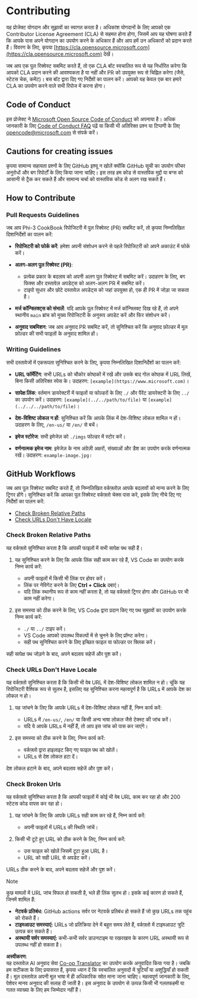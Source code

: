 <!--
CO_OP_TRANSLATOR_METADATA:
{
  "original_hash": "90d0d072cf26ccc1f271a580d3e45d70",
  "translation_date": "2025-07-16T14:38:29+00:00",
  "source_file": "CONTRIBUTING.md",
  "language_code": "hi"
}
-->
# Contributing

यह प्रोजेक्ट योगदान और सुझावों का स्वागत करता है। अधिकांश योगदानों के लिए आपको एक Contributor License Agreement (CLA) से सहमत होना होगा, जिसमें आप यह घोषणा करते हैं कि आपके पास अपने योगदान का उपयोग करने के अधिकार हैं और आप हमें उन अधिकारों को प्रदान करते हैं। विवरण के लिए, कृपया [https://cla.opensource.microsoft.com](https://cla.opensource.microsoft.com) देखें।

जब आप एक पुल रिक्वेस्ट सबमिट करते हैं, तो एक CLA बॉट स्वचालित रूप से यह निर्धारित करेगा कि आपको CLA प्रदान करने की आवश्यकता है या नहीं और PR को उपयुक्त रूप से चिह्नित करेगा (जैसे, स्टेटस चेक, कमेंट)। बस बॉट द्वारा दिए गए निर्देशों का पालन करें। आपको यह केवल एक बार हमारे CLA का उपयोग करने वाले सभी रिपोज में करना होगा।

## Code of Conduct

इस प्रोजेक्ट ने [Microsoft Open Source Code of Conduct](https://opensource.microsoft.com/codeofconduct/) को अपनाया है। अधिक जानकारी के लिए [Code of Conduct FAQ](https://opensource.microsoft.com/codeofconduct/faq/) पढ़ें या किसी भी अतिरिक्त प्रश्न या टिप्पणी के लिए [opencode@microsoft.com](mailto:opencode@microsoft.com) से संपर्क करें।

## Cautions for creating issues

कृपया सामान्य सहायता प्रश्नों के लिए GitHub इश्यू न खोलें क्योंकि GitHub सूची का उपयोग फीचर अनुरोधों और बग रिपोर्टों के लिए किया जाना चाहिए। इस तरह हम कोड से वास्तविक मुद्दों या बग्स को आसानी से ट्रैक कर सकते हैं और सामान्य चर्चा को वास्तविक कोड से अलग रख सकते हैं।

## How to Contribute

### Pull Requests Guidelines

जब आप Phi-3 CookBook रिपोजिटरी में पुल रिक्वेस्ट (PR) सबमिट करें, तो कृपया निम्नलिखित दिशानिर्देशों का पालन करें:

- **रिपोजिटरी को फोर्क करें**: हमेशा अपनी संशोधन करने से पहले रिपोजिटरी को अपने अकाउंट में फोर्क करें।

- **अलग-अलग पुल रिक्वेस्ट (PR)**:
  - प्रत्येक प्रकार के बदलाव को अपनी अलग पुल रिक्वेस्ट में सबमिट करें। उदाहरण के लिए, बग फिक्स और दस्तावेज़ अपडेट्स को अलग-अलग PR में सबमिट करें।
  - टाइपो सुधार और छोटे दस्तावेज़ अपडेट्स को जहां उपयुक्त हो, एक ही PR में जोड़ा जा सकता है।

- **मर्ज कॉन्फ्लिक्ट्स को संभालें**: यदि आपके पुल रिक्वेस्ट में मर्ज कॉन्फ्लिक्ट दिख रहे हैं, तो अपने स्थानीय `main` ब्रांच को मुख्य रिपोजिटरी के अनुरूप अपडेट करें और फिर संशोधन करें।

- **अनुवाद सबमिशन**: जब आप अनुवाद PR सबमिट करें, तो सुनिश्चित करें कि अनुवाद फ़ोल्डर में मूल फ़ोल्डर की सभी फाइलों के अनुवाद शामिल हों।

### Writing Guidelines

सभी दस्तावेजों में एकरूपता सुनिश्चित करने के लिए, कृपया निम्नलिखित दिशानिर्देशों का पालन करें:

- **URL फॉर्मेटिंग**: सभी URLs को चौकोर कोष्ठकों में रखें और उसके बाद गोल कोष्ठक में URL लिखें, बिना किसी अतिरिक्त स्पेस के। उदाहरण: `[example](https://www.microsoft.com)`।

- **सापेक्ष लिंक**: वर्तमान डायरेक्टरी में फाइलों या फोल्डरों के लिए `./` और पैरेंट डायरेक्टरी के लिए `../` का उपयोग करें। उदाहरण: `[example](../../path/to/file)` या `[example](../../../path/to/file)`।

- **देश-विशिष्ट लोकल न हों**: सुनिश्चित करें कि आपके लिंक में देश-विशिष्ट लोकल शामिल न हों। उदाहरण के लिए, `/en-us/` या `/en/` से बचें।

- **इमेज स्टोरेज**: सभी इमेजेज़ को `./imgs` फोल्डर में स्टोर करें।

- **वर्णनात्मक इमेज नाम**: इमेजेज़ के नाम अंग्रेज़ी अक्षरों, संख्याओं और डैश का उपयोग करके वर्णनात्मक रखें। उदाहरण: `example-image.jpg`।

## GitHub Workflows

जब आप पुल रिक्वेस्ट सबमिट करते हैं, तो निम्नलिखित वर्कफ़्लोज़ आपके बदलावों को मान्य करने के लिए ट्रिगर होंगे। सुनिश्चित करें कि आपका पुल रिक्वेस्ट वर्कफ़्लो चेक्स पास करे, इसके लिए नीचे दिए गए निर्देशों का पालन करें:

- [Check Broken Relative Paths](../..)
- [Check URLs Don't Have Locale](../..)

### Check Broken Relative Paths

यह वर्कफ़्लो सुनिश्चित करता है कि आपकी फाइलों में सभी सापेक्ष पथ सही हैं।

1. यह सुनिश्चित करने के लिए कि आपके लिंक सही काम कर रहे हैं, VS Code का उपयोग करके निम्न कार्य करें:
    - अपनी फाइलों में किसी भी लिंक पर होवर करें।
    - लिंक पर नेविगेट करने के लिए **Ctrl + Click** दबाएं।
    - यदि लिंक स्थानीय रूप से काम नहीं करता है, तो यह वर्कफ़्लो ट्रिगर होगा और GitHub पर भी काम नहीं करेगा।

1. इस समस्या को ठीक करने के लिए, VS Code द्वारा प्रदान किए गए पथ सुझावों का उपयोग करके निम्न कार्य करें:
    - `./` या `../` टाइप करें।
    - VS Code आपको उपलब्ध विकल्पों में से चुनने के लिए प्रॉम्प्ट करेगा।
    - सही पथ सुनिश्चित करने के लिए इच्छित फाइल या फोल्डर पर क्लिक करें।

सही सापेक्ष पथ जोड़ने के बाद, अपने बदलाव सहेजें और पुश करें।

### Check URLs Don't Have Locale

यह वर्कफ़्लो सुनिश्चित करता है कि किसी भी वेब URL में देश-विशिष्ट लोकल शामिल न हो। चूंकि यह रिपोजिटरी वैश्विक रूप से सुलभ है, इसलिए यह सुनिश्चित करना महत्वपूर्ण है कि URLs में आपके देश का लोकल न हो।

1. यह जांचने के लिए कि आपके URLs में देश-विशिष्ट लोकल नहीं हैं, निम्न कार्य करें:

    - URLs में `/en-us/`, `/en/` या किसी अन्य भाषा लोकल जैसे टेक्स्ट की जांच करें।
    - यदि ये आपके URLs में नहीं हैं, तो आप इस जांच को पास कर जाएंगे।

1. इस समस्या को ठीक करने के लिए, निम्न कार्य करें:
    - वर्कफ़्लो द्वारा हाइलाइट किए गए फाइल पथ को खोलें।
    - URLs से देश लोकल हटा दें।

देश लोकल हटाने के बाद, अपने बदलाव सहेजें और पुश करें।

### Check Broken Urls

यह वर्कफ़्लो सुनिश्चित करता है कि आपकी फाइलों में कोई भी वेब URL काम कर रहा हो और 200 स्टेटस कोड वापस कर रहा हो।

1. यह जांचने के लिए कि आपके URLs सही काम कर रहे हैं, निम्न कार्य करें:
    - अपनी फाइलों में URLs की स्थिति जांचें।

2. किसी भी टूटे हुए URL को ठीक करने के लिए, निम्न कार्य करें:
    - उस फाइल को खोलें जिसमें टूटा हुआ URL है।
    - URL को सही URL से अपडेट करें।

URLs ठीक करने के बाद, अपने बदलाव सहेजें और पुश करें।

> [!NOTE]
>
> कुछ मामलों में URL जांच विफल हो सकती है, भले ही लिंक सुलभ हो। इसके कई कारण हो सकते हैं, जिनमें शामिल हैं:
>
> - **नेटवर्क प्रतिबंध:** GitHub actions सर्वर पर नेटवर्क प्रतिबंध हो सकते हैं जो कुछ URLs तक पहुंच को रोकते हैं।
> - **टाइमआउट समस्याएं:** URLs जो प्रतिक्रिया देने में बहुत समय लेते हैं, वर्कफ़्लो में टाइमआउट त्रुटि उत्पन्न कर सकते हैं।
> - **अस्थायी सर्वर समस्याएं:** कभी-कभी सर्वर डाउनटाइम या रखरखाव के कारण URL अस्थायी रूप से उपलब्ध नहीं हो सकता है।

**अस्वीकरण**:  
यह दस्तावेज़ AI अनुवाद सेवा [Co-op Translator](https://github.com/Azure/co-op-translator) का उपयोग करके अनुवादित किया गया है। जबकि हम सटीकता के लिए प्रयासरत हैं, कृपया ध्यान दें कि स्वचालित अनुवादों में त्रुटियाँ या अशुद्धियाँ हो सकती हैं। मूल दस्तावेज़ अपनी मूल भाषा में ही अधिकारिक स्रोत माना जाना चाहिए। महत्वपूर्ण जानकारी के लिए, पेशेवर मानव अनुवाद की सलाह दी जाती है। इस अनुवाद के उपयोग से उत्पन्न किसी भी गलतफहमी या गलत व्याख्या के लिए हम जिम्मेदार नहीं हैं।